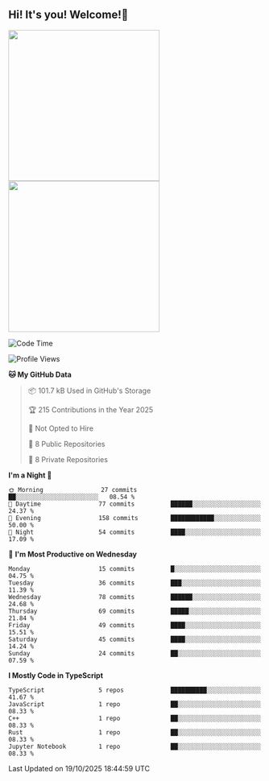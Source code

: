 ## Hi! It's you! Welcome!👋
<p align="left">  
  <img src="https://github-readme-stats.vercel.app/api/top-langs/?username=Shanshuimei&theme=transparent&hide_border=true" style="height: 300px;" />  
  <img src="https://github-readme-stats.vercel.app/api/wakatime?username=Shanshuimei&theme=transparent&hide_border=true&layout=compact&langs_count=22" style="height: 300px;" />
</p>

<!--START_SECTION:waka-->
![Code Time](http://img.shields.io/badge/Code%20Time-409%20hrs%2021%20mins-blue)

![Profile Views](http://img.shields.io/badge/Profile%20Views-2-blue)

**🐱 My GitHub Data** 

> 📦 101.7 kB Used in GitHub's Storage 
 > 
> 🏆 215 Contributions in the Year 2025
 > 
> 🚫 Not Opted to Hire
 > 
> 📜 8 Public Repositories 
 > 
> 🔑 8 Private Repositories 
 > 
**I'm a Night 🦉** 

```text
🌞 Morning                27 commits          ██░░░░░░░░░░░░░░░░░░░░░░░   08.54 % 
🌆 Daytime                77 commits          ██████░░░░░░░░░░░░░░░░░░░   24.37 % 
🌃 Evening                158 commits         ████████████░░░░░░░░░░░░░   50.00 % 
🌙 Night                  54 commits          ████░░░░░░░░░░░░░░░░░░░░░   17.09 % 
```
📅 **I'm Most Productive on Wednesday** 

```text
Monday                   15 commits          █░░░░░░░░░░░░░░░░░░░░░░░░   04.75 % 
Tuesday                  36 commits          ███░░░░░░░░░░░░░░░░░░░░░░   11.39 % 
Wednesday                78 commits          ██████░░░░░░░░░░░░░░░░░░░   24.68 % 
Thursday                 69 commits          █████░░░░░░░░░░░░░░░░░░░░   21.84 % 
Friday                   49 commits          ████░░░░░░░░░░░░░░░░░░░░░   15.51 % 
Saturday                 45 commits          ████░░░░░░░░░░░░░░░░░░░░░   14.24 % 
Sunday                   24 commits          ██░░░░░░░░░░░░░░░░░░░░░░░   07.59 % 
```


**I Mostly Code in TypeScript** 

```text
TypeScript               5 repos             ██████████░░░░░░░░░░░░░░░   41.67 % 
JavaScript               1 repo              ██░░░░░░░░░░░░░░░░░░░░░░░   08.33 % 
C++                      1 repo              ██░░░░░░░░░░░░░░░░░░░░░░░   08.33 % 
Rust                     1 repo              ██░░░░░░░░░░░░░░░░░░░░░░░   08.33 % 
Jupyter Notebook         1 repo              ██░░░░░░░░░░░░░░░░░░░░░░░   08.33 % 
```




 Last Updated on 19/10/2025 18:44:59 UTC
<!--END_SECTION:waka-->
